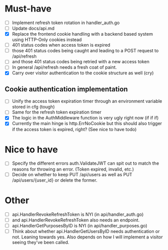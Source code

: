 # Must-have
- [ ] Implement refresh token rotation in handler_auth.go
- [ ] Update docs/api.md
- [x] Replace the frontend cookie handling with a backend based system using HTTP-Only cookies instead
- [ ] 401 status codes when access token is expired
- [ ] those 401 status codes being caught and leading to a POST request to /api/refresh
- [ ] and those 401 status codes being retried with a new access token
- [ ] In general /api/refresh needs a fresh coat of paint.
- [x] Carry over visitor authentication to the cookie structure as well (cry)

## Cookie authentication implementation
- [ ] Unify the access token expiration timer through an environment variable stored in cfg (tough)
- [ ] Same for the refresh token expiration timer
- [x] The logic in the AuthMiddleware function is very ugly right now (if if if)
- [x] Currently the main hinge is http.ErrNoCookie but this should also trigger if the access token is expired, right? (See nice to have todo)

# Nice to have
- [ ] Specify the different errors auth.ValidateJWT can spit out to match the reasons for throwing an error. (Token expired, invalid, etc.)
- [ ] Decide on whether to keep PUT /api/users as well as PUT /api/users/{user_id} or delete the former.

# Other
- [ ] api.HandlerRevokeRefreshToken is NYI (in api/handler_auth.go) 
- [ ] and api.HandlerRevokeRefreshToken also needs an endpoint.
- [ ] api.HandlerGetPurposesByID is NYI (in api/handler_purposes.go)
- [ ] Think about whether api.HandlerGetUsersByID needs authentication or not. Leaning towards yes. Also depends on how I will implement a visitor seeing they've been called.
